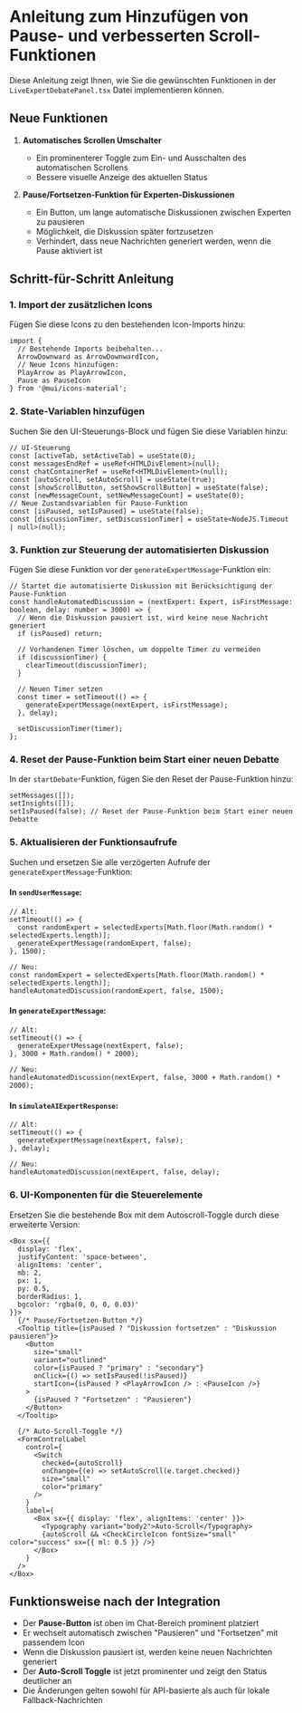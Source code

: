 # Anleitung zum Hinzufügen von Pause- und verbesserten Scroll-Funktionen

Diese Anleitung zeigt Ihnen, wie Sie die gewünschten Funktionen in der `LiveExpertDebatePanel.tsx` Datei implementieren können.

## Neue Funktionen

1. **Automatisches Scrollen Umschalter**
   - Ein prominenterer Toggle zum Ein- und Ausschalten des automatischen Scrollens
   - Bessere visuelle Anzeige des aktuellen Status

2. **Pause/Fortsetzen-Funktion für Experten-Diskussionen**
   - Ein Button, um lange automatische Diskussionen zwischen Experten zu pausieren
   - Möglichkeit, die Diskussion später fortzusetzen
   - Verhindert, dass neue Nachrichten generiert werden, wenn die Pause aktiviert ist

## Schritt-für-Schritt Anleitung

### 1. Import der zusätzlichen Icons

Fügen Sie diese Icons zu den bestehenden Icon-Imports hinzu:

```tsx
import {
  // Bestehende Imports beibehalten...
  ArrowDownward as ArrowDownwardIcon,
  // Neue Icons hinzufügen:
  PlayArrow as PlayArrowIcon,
  Pause as PauseIcon
} from '@mui/icons-material';
```

### 2. State-Variablen hinzufügen

Suchen Sie den UI-Steuerungs-Block und fügen Sie diese Variablen hinzu:

```tsx
// UI-Steuerung
const [activeTab, setActiveTab] = useState(0);
const messagesEndRef = useRef<HTMLDivElement>(null);
const chatContainerRef = useRef<HTMLDivElement>(null);
const [autoScroll, setAutoScroll] = useState(true);
const [showScrollButton, setShowScrollButton] = useState(false);
const [newMessageCount, setNewMessageCount] = useState(0);
// Neue Zustandsvariablen für Pause-Funktion
const [isPaused, setIsPaused] = useState(false);
const [discussionTimer, setDiscussionTimer] = useState<NodeJS.Timeout | null>(null);
```

### 3. Funktion zur Steuerung der automatisierten Diskussion

Fügen Sie diese Funktion vor der `generateExpertMessage`-Funktion ein:

```tsx
// Startet die automatisierte Diskussion mit Berücksichtigung der Pause-Funktion
const handleAutomatedDiscussion = (nextExpert: Expert, isFirstMessage: boolean, delay: number = 3000) => {
  // Wenn die Diskussion pausiert ist, wird keine neue Nachricht generiert
  if (isPaused) return;
  
  // Vorhandenen Timer löschen, um doppelte Timer zu vermeiden
  if (discussionTimer) {
    clearTimeout(discussionTimer);
  }
  
  // Neuen Timer setzen
  const timer = setTimeout(() => {
    generateExpertMessage(nextExpert, isFirstMessage);
  }, delay);
  
  setDiscussionTimer(timer);
};
```

### 4. Reset der Pause-Funktion beim Start einer neuen Debatte

In der `startDebate`-Funktion, fügen Sie den Reset der Pause-Funktion hinzu:

```tsx
setMessages([]);
setInsights([]);
setIsPaused(false); // Reset der Pause-Funktion beim Start einer neuen Debatte
```

### 5. Aktualisieren der Funktionsaufrufe

Suchen und ersetzen Sie alle verzögerten Aufrufe der `generateExpertMessage`-Funktion:

#### In `sendUserMessage`:
```tsx
// Alt:
setTimeout(() => {
  const randomExpert = selectedExperts[Math.floor(Math.random() * selectedExperts.length)];
  generateExpertMessage(randomExpert, false);
}, 1500);

// Neu:
const randomExpert = selectedExperts[Math.floor(Math.random() * selectedExperts.length)];
handleAutomatedDiscussion(randomExpert, false, 1500);
```

#### In `generateExpertMessage`:
```tsx
// Alt:
setTimeout(() => {
  generateExpertMessage(nextExpert, false);
}, 3000 + Math.random() * 2000);

// Neu:
handleAutomatedDiscussion(nextExpert, false, 3000 + Math.random() * 2000);
```

#### In `simulateAIExpertResponse`:
```tsx
// Alt:
setTimeout(() => {
  generateExpertMessage(nextExpert, false);
}, delay);

// Neu:
handleAutomatedDiscussion(nextExpert, false, delay);
```

### 6. UI-Komponenten für die Steuerelemente

Ersetzen Sie die bestehende Box mit dem Autoscroll-Toggle durch diese erweiterte Version:

```tsx
<Box sx={{ 
  display: 'flex', 
  justifyContent: 'space-between', 
  alignItems: 'center', 
  mb: 2,
  px: 1,
  py: 0.5,
  borderRadius: 1,
  bgcolor: 'rgba(0, 0, 0, 0.03)'
}}>
  {/* Pause/Fortsetzen-Button */}
  <Tooltip title={isPaused ? "Diskussion fortsetzen" : "Diskussion pausieren"}>
    <Button
      size="small"
      variant="outlined"
      color={isPaused ? "primary" : "secondary"}
      onClick={() => setIsPaused(!isPaused)}
      startIcon={isPaused ? <PlayArrowIcon /> : <PauseIcon />}
    >
      {isPaused ? "Fortsetzen" : "Pausieren"}
    </Button>
  </Tooltip>
  
  {/* Auto-Scroll-Toggle */}
  <FormControlLabel
    control={
      <Switch 
        checked={autoScroll}
        onChange={(e) => setAutoScroll(e.target.checked)}
        size="small"
        color="primary"
      />
    }
    label={
      <Box sx={{ display: 'flex', alignItems: 'center' }}>
        <Typography variant="body2">Auto-Scroll</Typography>
        {autoScroll && <CheckCircleIcon fontSize="small" color="success" sx={{ ml: 0.5 }} />}
      </Box>
    }
  />
</Box>
```

## Funktionsweise nach der Integration

- Der **Pause-Button** ist oben im Chat-Bereich prominent platziert
- Er wechselt automatisch zwischen "Pausieren" und "Fortsetzen" mit passendem Icon
- Wenn die Diskussion pausiert ist, werden keine neuen Nachrichten generiert
- Der **Auto-Scroll Toggle** ist jetzt prominenter und zeigt den Status deutlicher an
- Die Änderungen gelten sowohl für API-basierte als auch für lokale Fallback-Nachrichten 